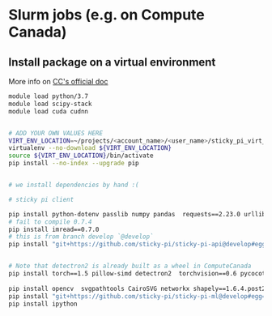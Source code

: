 # Slurm jobs (e.g. on Compute Canada)

## Install package on a virtual environment
More info on [CC's official doc](https://docs.computecanada.ca/wiki/Python#Creating_and_using_a_virtual_environment)
```sh
module load python/3.7
module load scipy-stack
module load cuda cudnn


# ADD YOUR OWN VALUES HERE
VIRT_ENV_LOCATION=~/projects/<account_name>/<user_name>/sticky_pi_virt_env/
virtualenv --no-download ${VIRT_ENV_LOCATION}
source ${VIRT_ENV_LOCATION}/bin/activate
pip install --no-index --upgrade pip


# we install dependencies by hand :(

# sticky pi client

pip install python-dotenv passlib numpy pandas  requests==2.23.0 urllib3-==1.25.9  boto3 pillow psutil joblib sqlalchemy typeguard itsdangerous --no-index
# fail to compile 0.7.4
pip install imread==0.7.0
# this is from branch develop `@develop`
pip install "git+https://github.com/sticky-pi/sticky-pi-api@develop#egg=sticky_pi_api&subdirectory=src" --no-index  --no-deps


# Note that detectron2 is already built as a wheel in ComputeCanada
pip install torch==1.5 pillow-simd detectron2  torchvision==0.6 pycocotools 
    
pip install opencv  svgpathtools CairoSVG networkx shapely==1.6.4.post2 --no-index
pip install "git+https://github.com/sticky-pi/sticky-pi-ml@develop#egg=sticky_pi_ml&subdirectory=src" --no-index  --no-deps
pip install ipython
```
